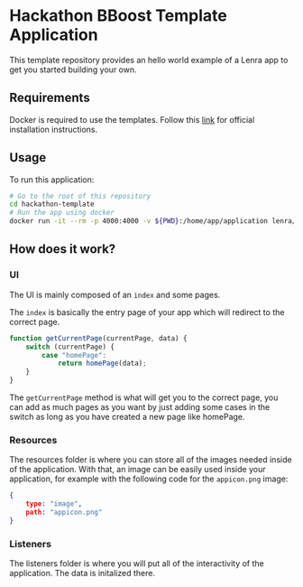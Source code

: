 # Hackathon BBoost Template Application

This template repository provides an hello world example of a Lenra app to get you started building your own.

## Requirements

Docker is required to use the templates. Follow this [link](https://docs.docker.com/get-docker/) for official installation instructions. 

## Usage 

To run this application:
```bash
# Go to the root of this repository
cd hackathon-template
# Run the app using docker
docker run -it --rm -p 4000:4000 -v ${PWD}:/home/app/application lenra/devtools-node12
```

## How does it work?

### UI

The UI is mainly composed of an `index` and some pages.

The `index` is basically the entry page of your app which will redirect to the correct page.

```javascript
function getCurrentPage(currentPage, data) {
	switch (currentPage) {
		case "homePage":
			return homePage(data);
	}
}
```

The `getCurrentPage` method is what will get you to the correct page, you can add as much pages as you want by just adding some cases in the switch as long as you have created a new page like homePage. 

### Resources

The resources folder is where you can store all of the images needed inside of the application. With that, an image can be easily used inside your application, for example with the following code for the `appicon.png` image:

```json
{
    type: "image",
    path: "appicon.png"
}
```

### Listeners

The listeners folder is where you will put all of the interactivity of the application. The data is initalized there. 